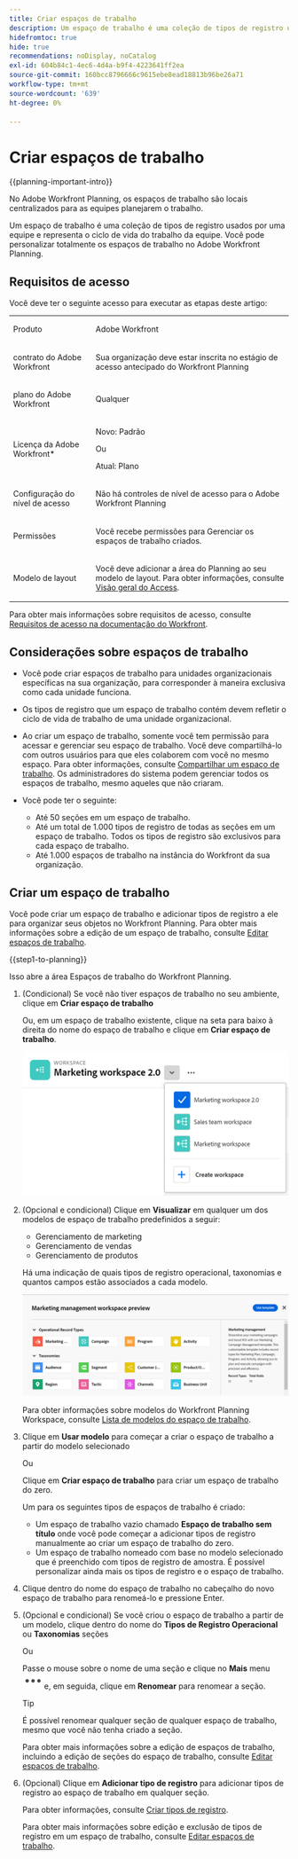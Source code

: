 ```yaml
---
title: Criar espaços de trabalho
description: Um espaço de trabalho é uma coleção de tipos de registro usados por uma equipe e representa o ciclo de vida do trabalho da equipe. Você pode personalizar totalmente os espaços de trabalho no Adobe Workfront Planning. Os tipos de registro são organizados por seções em um espaço de trabalho.
hidefromtoc: true
hide: true
recommendations: noDisplay, noCatalog
exl-id: 604b84c1-4ec6-4d4a-b9f4-4223641ff2ea
source-git-commit: 160bcc8796666c9615ebe8ead18813b96be26a71
workflow-type: tm+mt
source-wordcount: '639'
ht-degree: 0%

---
```


<!--udpate the metadata with real information when making this avilable in TOC and in the left nav-->

# Criar espaços de trabalho

{{planning-important-intro}}

No Adobe Workfront Planning, os espaços de trabalho são locais centralizados para as equipes planejarem o trabalho.

Um espaço de trabalho é uma coleção de tipos de registro usados por uma equipe e representa o ciclo de vida do trabalho da equipe. Você pode personalizar totalmente os espaços de trabalho no Adobe Workfront Planning.

## Requisitos de acesso

Você deve ter o seguinte acesso para executar as etapas deste artigo:

<table style="table-layout:auto">
 <col>
 </col>
 <col>
 </col>
 <tbody>
    <tr>
<tr>
<td>
   <p> Produto</p> </td>
   <td>
   <p> Adobe Workfront</p> </td>
  </tr>  
 <td role="rowheader"><p>contrato do Adobe Workfront</p></td>
   <td>
<p>Sua organização deve estar inscrita no estágio de acesso antecipado do Workfront Planning </p>
   </td>
  </tr>
  <tr>
   <td role="rowheader"><p>plano do Adobe Workfront</p></td>
   <td>
<p>Qualquer</p>
   </td>
  </tr>
  <tr>
   <td role="rowheader"><p>Licença da Adobe Workfront*</p></td>
   <td>
   <p>Novo: Padrão</p>
   Ou
   <p>Atual: Plano</p> 
  </td>
  </tr>

<tr>
   <td role="rowheader"><p>Configuração do nível de acesso</p></td>
   <td> <p>Não há controles de nível de acesso para o Adobe Workfront Planning</p>
</td>
  </tr>

<tr>
   <td role="rowheader"><p>Permissões</p></td>
   <td> <p>Você recebe permissões para Gerenciar os espaços de trabalho criados. </p>  
</td>
  </tr>

<tr>
   <td role="rowheader"><p>Modelo de layout</p></td>
   <td> <p>Você deve adicionar a área do Planning ao seu modelo de layout. Para obter informações, consulte <a href="/help/quicksilver/planning/access/access-overview.md">Visão geral do Access</a>. </p>  
</td>
  </tr>

</tbody>
</table>

Para obter mais informações sobre requisitos de acesso, consulte [Requisitos de acesso na documentação do Workfront](/help/quicksilver/administration-and-setup/add-users/access-levels-and-object-permissions/access-level-requirements-in-documentation.md).

<!--Maybe enable this at GA - but Planning is not supposed to have Access controls in the Workfront Access Level: 
>[!NOTE]
>
>If you don't have access, ask your Workfront administrator if they set additional restrictions in your access level. For information on how a Workfront administrator can change your access level, see [Create or modify custom access levels](/help/quicksilver/administration-and-setup/administration-and-setup/add-users/configure-and-grant-access/create-modify-access-levels.md). -->

<!-- Notes to add for the table: for the "Workfront plans" row: the above is only for closed beta; when going to GA - activate the following plans:    
<p>Current plan: Prime and Ultimate</p>
<p>Legacy plan: Enterprise</p>-->

<!-- Notes for the table: for the "Workfront access" row: <p>For more information, see <a href="../../administration-and-setup/add-users/access-levels-and-object-permissions/wf-licenses.md" class="MCXref xref">Adobe Workfront licenses overview</a>.</p>-->

## Considerações sobre espaços de trabalho

* Você pode criar espaços de trabalho para unidades organizacionais específicas na sua organização, para corresponder à maneira exclusiva como cada unidade funciona.
* Os tipos de registro que um espaço de trabalho contém devem refletir o ciclo de vida de trabalho de uma unidade organizacional.
* Ao criar um espaço de trabalho, somente você tem permissão para acessar e gerenciar seu espaço de trabalho. Você deve compartilhá-lo com outros usuários para que eles colaborem com você no mesmo espaço. Para obter informações, consulte [Compartilhar um espaço de trabalho](/help/quicksilver/planning/access/share-workspaces.md). Os administradores do sistema podem gerenciar todos os espaços de trabalho, mesmo aqueles que não criaram.
* Você pode ter o seguinte:

   * Até 50 seções em um espaço de trabalho.
   * Até um total de 1.000 tipos de registro de todas as seções em um espaço de trabalho. Todos os tipos de registro são exclusivos para cada espaço de trabalho. <!--this might change-->
   * Até 1.000 espaços de trabalho na instância do Workfront da sua organização.


## Criar um espaço de trabalho

Você pode criar um espaço de trabalho e adicionar tipos de registro a ele para organizar seus objetos no Workfront Planning. Para obter mais informações sobre a edição de um espaço de trabalho, consulte [Editar espaços de trabalho](/help/quicksilver/planning/architecture/edit-workspaces.md).

{{step1-to-planning}}

Isso abre a área Espaços de trabalho do Workfront Planning.

1. (Condicional) Se você não tiver espaços de trabalho no seu ambiente, clique em **Criar espaço de trabalho**

   Ou, em um espaço de trabalho existente, clique na seta para baixo à direita do nome do espaço de trabalho e clique em **Criar espaço de trabalho**.

   ![](assets/workspace-drop-down-right-menu.png)


1. (Opcional e condicional) Clique em **Visualizar** em qualquer um dos modelos de espaço de trabalho predefinidos a seguir:

   * Gerenciamento de marketing
   * Gerenciamento de vendas
   * Gerenciamento de produtos

   Há uma indicação de quais tipos de registro operacional, taxonomias e quantos campos estão associados a cada modelo.

   ![](assets/previewing-a-workspace-template.png)

   Para obter informações sobre modelos do Workfront Planning Workspace, consulte [Lista de modelos do espaço de trabalho](/help/quicksilver/planning/architecture/workspace-templates.md).

1. Clique em **Usar modelo** para começar a criar o espaço de trabalho a partir do modelo selecionado

   Ou

   Clique em **Criar espaço de trabalho** para criar um espaço de trabalho do zero.

   Um para os seguintes tipos de espaços de trabalho é criado:

   * Um espaço de trabalho vazio chamado **Espaço de trabalho sem título** onde você pode começar a adicionar tipos de registro manualmente ao criar um espaço de trabalho do zero.
   * Um espaço de trabalho nomeado com base no modelo selecionado que é preenchido com tipos de registro de amostra. É possível personalizar ainda mais os tipos de registro e o espaço de trabalho.

1. Clique dentro do nome do espaço de trabalho no cabeçalho do novo espaço de trabalho para renomeá-lo e pressione Enter.

1. (Opcional e condicional) Se você criou o espaço de trabalho a partir de um modelo, clique dentro do nome do **Tipos de Registro Operacional** ou **Taxonomias** seções

   Ou

   Passe o mouse sobre o nome de uma seção e clique no **Mais** menu ![](assets/more-menu.png)e, em seguida, clique em **Renomear** para renomear a seção.

   >[!TIP]
   >
   >É possível renomear qualquer seção de qualquer espaço de trabalho, mesmo que você não tenha criado a seção.

   Para obter mais informações sobre a edição de espaços de trabalho, incluindo a edição de seções do espaço de trabalho, consulte [Editar espaços de trabalho](/help/quicksilver/planning/architecture/edit-workspaces.md).

1. (Opcional) Clique em **Adicionar tipo de registro** para adicionar tipos de registro ao espaço de trabalho em qualquer seção.

   Para obter informações, consulte [Criar tipos de registro](/help/quicksilver/planning/architecture/create-record-types.md).

   Para obter mais informações sobre edição e exclusão de tipos de registro em um espaço de trabalho, consulte [Editar espaços de trabalho](/help/quicksilver/planning/architecture/edit-workspaces.md).


